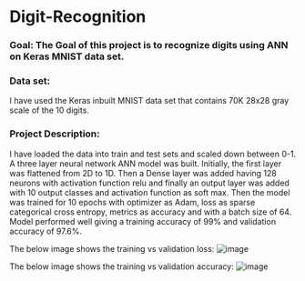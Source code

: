 # Digit-Recognition
### Goal: The Goal of this project is to recognize digits using ANN on Keras MNIST data set.

### Data set: 
I have used the Keras inbuilt MNIST data set that contains 70K 28x28 gray scale of the 10 digits.

### Project Description:
I have loaded the data into train and test sets and scaled down between 0-1. A three layer neural network ANN model was built. Initially, the first layer was flattened from 2D to 1D. Then a Dense layer was added having 128 neurons with activation function relu and finally an output layer was added with 10 output classes and activation function as soft max.
Then the model was trained for 10 epochs with optimizer as Adam, loss as sparse categorical cross entropy, metrics as accuracy and with a batch size of 64. Model performed well giving a training accuracy of 99% and validation accuracy of 97.6%. 

The below image shows the training vs validation loss:
![image](https://user-images.githubusercontent.com/75041273/137603589-9e01dbc4-af6e-4044-b3af-2e62002d6a36.png)

The below image shows the training vs validation accuracy:
![image](https://user-images.githubusercontent.com/75041273/137603606-38a517cf-fcc1-448e-aae1-420209ad8650.png)
